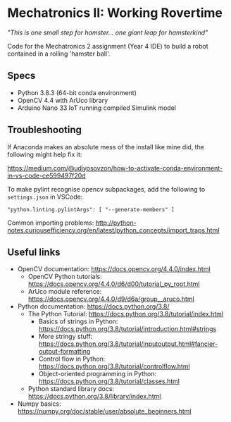 # Mechatronics II: Working Rovertime

_"This is one small step for hamster... one giant leap for hamsterkind"_

Code for the Mechatronics 2 assignment (Year 4 IDE) to build a robot contained in a rolling 'hamster ball'.

## Specs

- Python 3.8.3 (64-bit conda environment)
- OpenCV 4.4 with ArUco library
- Arduino Nano 33 IoT running compiled Simulink model

## Troubleshooting

If Anaconda makes an absolute mess of the install like mine did, the following might help fix it:

https://medium.com/@udiyosovzon/how-to-activate-conda-environment-in-vs-code-ce599497f20d

To make pylint recognise opencv subpackages, add the following to `settings.json` in VSCode:
```
"python.linting.pylintArgs": [ "--generate-members" ]
```

Common importing problems: http://python-notes.curiousefficiency.org/en/latest/python_concepts/import_traps.html

## Useful links

- OpenCV documentation: https://docs.opencv.org/4.4.0/index.html
  - OpenCV Python tutorials: https://docs.opencv.org/4.4.0/d6/d00/tutorial_py_root.html
  - ArUco module reference: https://docs.opencv.org/4.4.0/d9/d6a/group__aruco.html
- Python documentation: https://docs.python.org/3.8/
  - The Python Tutorial: https://docs.python.org/3.8/tutorial/index.html
    - Basics of strings in Python: https://docs.python.org/3.8/tutorial/introduction.html#strings
    - More stringy stuff: https://docs.python.org/3.8/tutorial/inputoutput.html#fancier-output-formatting
    - Control flow in Python: https://docs.python.org/3.8/tutorial/controlflow.html
    - Object-oriented programming in Python: https://docs.python.org/3.8/tutorial/classes.html
  - Python standard library docs: https://docs.python.org/3.8/library/index.html
- Numpy basics: https://numpy.org/doc/stable/user/absolute_beginners.html
